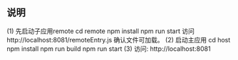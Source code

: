 ## 说明
(1) 先启动子应用remote
cd remote
npm install
npm run start
访问 http://localhost:8081/remoteEntry.js 确认文件可加载。
(2) 启动主应用
cd host
npm install
npm run build
npm run start
(3) 访问: http://localhost:8081